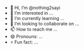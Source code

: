 - 👋 Hi, I’m @nothing2sayi
- 👀 I’m interested in ...
- 🌱 I’m currently learning ...
- 💞️ I’m looking to collaborate on ...
- 📫 How to reach me ...
- 😄 Pronouns: ...
- ⚡ Fun fact: ...

<!---
nothing2sayi/nothing2sayi is a ✨ special ✨ repository because its `README.md` (this file) appears on your GitHub profile.
You can click the Preview link to take a look at your changes.
--->
